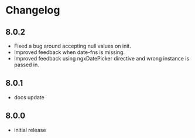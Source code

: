 # Changelog

## 8.0.2
- Fixed a bug around accepting null values on init. 
- Improved feedback when date-fns is missing.
- Improved feedback using ngxDatePicker directive and wrong instance is passed in.

## 8.0.1
- docs update

## 8.0.0
- initial release